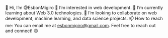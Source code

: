 👋 Hi, I’m @EsbonMigiro
👀 I’m interested in web development.
🌱 I’m currently learning about Web 3.0 technologies.
💞️ I’m looking to collaborate on web development, machine learning, and data science projects.
📫 How to reach me: You can email me at esbonmigiro@gmail.com.
Feel free to reach out and connect! 😊

<!---
EsbonMigiro/EsbonMigiro is a ✨ special ✨ repository because its `README.md` (this file) appears on your GitHub profile.
You can click the Preview link to take a look at your changes.
--->

